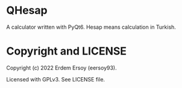 # QHesap
A calculator written with PyQt6. Hesap means calculation in Turkish.

# Copyright and LICENSE
Copyright (c) 2022 Erdem Ersoy (eersoy93).

Licensed with GPLv3. See LICENSE file.

